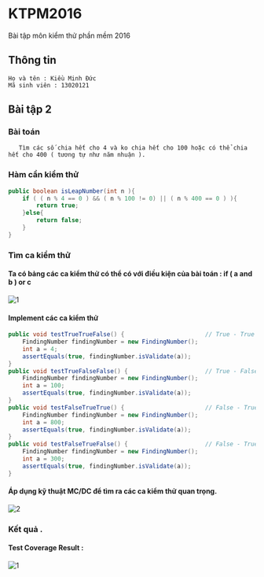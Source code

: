 ﻿# KTPM2016
Bài tập môn kiểm thử phần mềm 2016

## Thông tin
```
Họ và tên : Kiều Minh Đức 
Mã sinh viên : 13020121
```
## Bài tập 2

### Bài toán
```
   Tìm các số chia hết cho 4 và ko chia hết cho 100 hoặc có thể chia hết cho 400 ( tương tự như năm nhuận ).
```
### Hàm cần kiểm thử
```java
public boolean isLeapNumber(int n ){
	if ( ( n % 4 == 0 ) && ( n % 100 != 0) || ( n % 400 == 0 ) ){		// if ( ( a && b) || c)
		return true;			
	}else{
		return false;
	}
}
```

### Tìm ca kiểm thử

#### Ta có bảng các ca kiểm thử có thể có với điều kiện của bài toán : if ( a and b ) or c 


   ![1](http://i.imgur.com/pGHVIFK.png)
#### Implement các ca kiểm thử
```java
public void testTrueTrueFalse() {						// True - True - False
	FindingNumber findingNumber = new FindingNumber();
	int a = 4;
	assertEquals(true, findingNumber.isValidate(a));
}
public void testTrueFalseFalse() {						// True - False - False
	FindingNumber findingNumber = new FindingNumber();
	int a = 100;
	assertEquals(true, findingNumber.isValidate(a));
}
public void testFalseTrueTrue() {						// False - True - True
	FindingNumber findingNumber = new FindingNumber();
	int a = 800;
	assertEquals(true, findingNumber.isValidate(a));
}
public void testFalseTrueFalse() {						// False - True - False
	FindingNumber findingNumber = new FindingNumber();
	int a = 300;
	assertEquals(true, findingNumber.isValidate(a));
}
```
#### Áp dụng kỹ thuật MC/DC để tìm ra các ca kiểm thử quan trọng.

   ![2](http://i.imgur.com/YpY1F9H.png)	


### Kết quả .
#### Test Coverage Result :   

   ![1](http://i.imgur.com/JRToeot.png)
